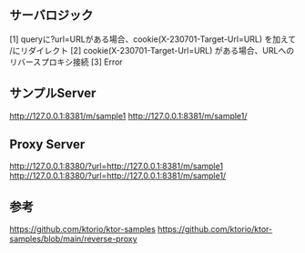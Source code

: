 
## サーバロジック

[1] queryに?url=URLがある場合、cookie(X-230701-Target-Url=URL) を加えて /にリダイレクト
[2] cookie(X-230701-Target-Url=URL) がある場合、URLへのリバースプロキシ接続
[3] Error


## サンプルServer
http://127.0.0.1:8381/m/sample1
http://127.0.0.1:8381/m/sample1/

## Proxy Server
http://127.0.0.1:8380/?url=http://127.0.0.1:8381/m/sample1
http://127.0.0.1:8380/?url=http://127.0.0.1:8381/m/sample1/

## 参考
https://github.com/ktorio/ktor-samples
https://github.com/ktorio/ktor-samples/blob/main/reverse-proxy